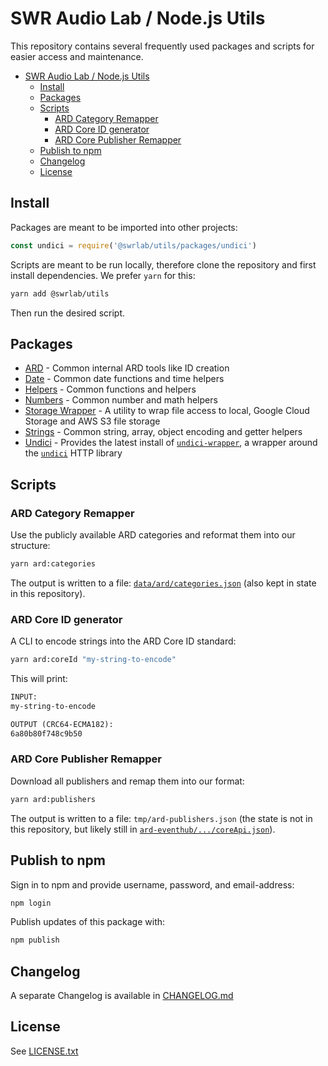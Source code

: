 # SWR Audio Lab / Node.js Utils

This repository contains several frequently used packages and scripts for easier access and maintenance.

- [SWR Audio Lab / Node.js Utils](#swr-audio-lab--nodejs-utils)
  - [Install](#install)
  - [Packages](#packages)
  - [Scripts](#scripts)
    - [ARD Category Remapper](#ard-category-remapper)
    - [ARD Core ID generator](#ard-core-id-generator)
    - [ARD Core Publisher Remapper](#ard-core-publisher-remapper)
  - [Publish to npm](#publish-to-npm)
  - [Changelog](#changelog)
  - [License](#license)

## Install

Packages are meant to be imported into other projects:

```js
const undici = require('@swrlab/utils/packages/undici')
```

Scripts are meant to be run locally, therefore clone the repository and first install dependencies. We prefer `yarn` for this:

```sh
yarn add @swrlab/utils
```

Then run the desired script.

## Packages

- [ARD](./packages/ard) - Common internal ARD tools like ID creation
- [Date](./packages/date) - Common date functions and time helpers
- [Helpers](./packages/helpers) - Common functions and helpers
- [Numbers](./packages/numbers) - Common number and math helpers
- [Storage Wrapper](./packages/storage-wrapper) - A utility to wrap file access to local, Google Cloud Storage and AWS S3 file storage
- [Strings](./packages/strings) - Common string, array, object encoding and getter helpers
- [Undici](./packages/undici) - Provides the latest install of [`undici-wrapper`](https://github.com/frytg/undici-wrapper), a wrapper around the [`undici`](https://undici.nodejs.org/) HTTP library

## Scripts

### ARD Category Remapper

Use the publicly available ARD categories and reformat them into our structure:

```sh
yarn ard:categories
```

The output is written to a file: [`data/ard/categories.json`](./data/ard/categories.json) (also kept in state in this repository).

### ARD Core ID generator

A CLI to encode strings into the ARD Core ID standard:

```sh
yarn ard:coreId "my-string-to-encode"
```

This will print:

```txt
INPUT:
my-string-to-encode

OUTPUT (CRC64-ECMA182):
6a80b80f748c9b50
```

### ARD Core Publisher Remapper

Download all publishers and remap them into our format:

```sh
yarn ard:publishers
```

The output is written to a file: `tmp/ard-publishers.json` (the state is not in this repository, but likely still in [`ard-eventhub/.../coreApi.json`](https://github.com/swrlab/ard-eventhub/blob/main/src/data/coreApi.json)).

## Publish to npm

Sign in to npm and provide username, password, and email-address:

```sh
npm login
```

Publish updates of this package with:

```sh
npm publish
```

## Changelog

A separate Changelog is available in [CHANGELOG.md](CHANGELOG.md)

## License

See [LICENSE.txt](LICENSE.txt)
